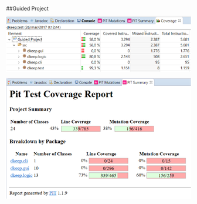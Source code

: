 ##Guided Project

![EclEmma Results](Guided%20Project/tests/EclEmmaResults.png)

![Pit Results](Guided%20Project/tests/PITresults.png)
